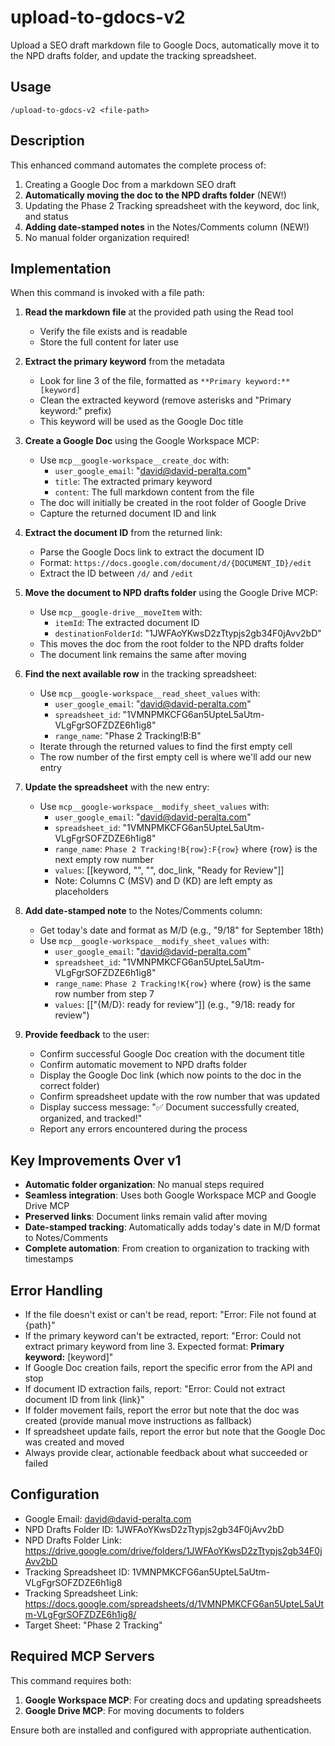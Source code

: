 # upload-to-gdocs-v2

Upload a SEO draft markdown file to Google Docs, automatically move it to the NPD drafts folder, and update the tracking spreadsheet.

## Usage
```
/upload-to-gdocs-v2 <file-path>
```

## Description
This enhanced command automates the complete process of:
1. Creating a Google Doc from a markdown SEO draft
2. **Automatically moving the doc to the NPD drafts folder** (NEW!)
3. Updating the Phase 2 Tracking spreadsheet with the keyword, doc link, and status
4. **Adding date-stamped notes** in the Notes/Comments column (NEW!)
5. No manual folder organization required!

## Implementation

When this command is invoked with a file path:

1. **Read the markdown file** at the provided path using the Read tool
   - Verify the file exists and is readable
   - Store the full content for later use

2. **Extract the primary keyword** from the metadata
   - Look for line 3 of the file, formatted as `**Primary keyword:** [keyword]`
   - Clean the extracted keyword (remove asterisks and "Primary keyword:" prefix)
   - This keyword will be used as the Google Doc title

3. **Create a Google Doc** using the Google Workspace MCP:
   - Use `mcp__google-workspace__create_doc` with:
     - `user_google_email`: "david@david-peralta.com"
     - `title`: The extracted primary keyword
     - `content`: The full markdown content from the file
   - The doc will initially be created in the root folder of Google Drive
   - Capture the returned document ID and link

4. **Extract the document ID** from the returned link:
   - Parse the Google Docs link to extract the document ID
   - Format: `https://docs.google.com/document/d/{DOCUMENT_ID}/edit`
   - Extract the ID between `/d/` and `/edit`

5. **Move the document to NPD drafts folder** using the Google Drive MCP:
   - Use `mcp__google-drive__moveItem` with:
     - `itemId`: The extracted document ID
     - `destinationFolderId`: "1JWFAoYKwsD2zTtypjs2gb34F0jAvv2bD"
   - This moves the doc from the root folder to the NPD drafts folder
   - The document link remains the same after moving

6. **Find the next available row** in the tracking spreadsheet:
   - Use `mcp__google-workspace__read_sheet_values` with:
     - `user_google_email`: "david@david-peralta.com"
     - `spreadsheet_id`: "1VMNPMKCFG6an5UpteL5aUtm-VLgFgrSOFZDZE6h1ig8"
     - `range_name`: "Phase 2 Tracking!B:B"
   - Iterate through the returned values to find the first empty cell
   - The row number of the first empty cell is where we'll add our new entry

7. **Update the spreadsheet** with the new entry:
   - Use `mcp__google-workspace__modify_sheet_values` with:
     - `user_google_email`: "david@david-peralta.com"
     - `spreadsheet_id`: "1VMNPMKCFG6an5UpteL5aUtm-VLgFgrSOFZDZE6h1ig8"
     - `range_name`: `Phase 2 Tracking!B{row}:F{row}` where {row} is the next empty row number
     - `values`: [[keyword, "", "", doc_link, "Ready for Review"]]
     - Note: Columns C (MSV) and D (KD) are left empty as placeholders

8. **Add date-stamped note** to the Notes/Comments column:
   - Get today's date and format as M/D (e.g., "9/18" for September 18th)
   - Use `mcp__google-workspace__modify_sheet_values` with:
     - `user_google_email`: "david@david-peralta.com"
     - `spreadsheet_id`: "1VMNPMKCFG6an5UpteL5aUtm-VLgFgrSOFZDZE6h1ig8"
     - `range_name`: `Phase 2 Tracking!K{row}` where {row} is the same row number from step 7
     - `values`: [["{M/D}: ready for review"]] (e.g., "9/18: ready for review")

9. **Provide feedback** to the user:
   - Confirm successful Google Doc creation with the document title
   - Confirm automatic movement to NPD drafts folder
   - Display the Google Doc link (which now points to the doc in the correct folder)
   - Confirm spreadsheet update with the row number that was updated
   - Display success message: "✅ Document successfully created, organized, and tracked!"
   - Report any errors encountered during the process

## Key Improvements Over v1
- **Automatic folder organization**: No manual steps required
- **Seamless integration**: Uses both Google Workspace MCP and Google Drive MCP
- **Preserved links**: Document links remain valid after moving
- **Date-stamped tracking**: Automatically adds today's date in M/D format to Notes/Comments
- **Complete automation**: From creation to organization to tracking with timestamps

## Error Handling
- If the file doesn't exist or can't be read, report: "Error: File not found at {path}"
- If the primary keyword can't be extracted, report: "Error: Could not extract primary keyword from line 3. Expected format: **Primary keyword:** [keyword]"
- If Google Doc creation fails, report the specific error from the API and stop
- If document ID extraction fails, report: "Error: Could not extract document ID from link {link}"
- If folder movement fails, report the error but note that the doc was created (provide manual move instructions as fallback)
- If spreadsheet update fails, report the error but note that the Google Doc was created and moved
- Always provide clear, actionable feedback about what succeeded or failed

## Configuration
- Google Email: david@david-peralta.com
- NPD Drafts Folder ID: 1JWFAoYKwsD2zTtypjs2gb34F0jAvv2bD
- NPD Drafts Folder Link: https://drive.google.com/drive/folders/1JWFAoYKwsD2zTtypjs2gb34F0jAvv2bD
- Tracking Spreadsheet ID: 1VMNPMKCFG6an5UpteL5aUtm-VLgFgrSOFZDZE6h1ig8
- Tracking Spreadsheet Link: https://docs.google.com/spreadsheets/d/1VMNPMKCFG6an5UpteL5aUtm-VLgFgrSOFZDZE6h1ig8/
- Target Sheet: "Phase 2 Tracking"

## Required MCP Servers
This command requires both:
1. **Google Workspace MCP**: For creating docs and updating spreadsheets
2. **Google Drive MCP**: For moving documents to folders

Ensure both are installed and configured with appropriate authentication.